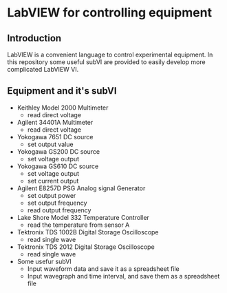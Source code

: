 # LabVIEW for controlling equipment
## Introduction
LabVIEW is a convenient language to control experimental equipment. In this repository some useful subVI are provided to easily develop more complicated LabVIEW VI.
## Equipment and it's subVI
- Keithley Model 2000 Multimeter
    - read direct voltage
- Agilent 34401A Multimeter
    - read direct voltage
- Yokogawa 7651 DC source
    - set output value
- Yokogawa GS200 DC source
    - set voltage output
- Yokogawa GS610 DC source
    - set voltage output
    - set current output
- Agilent E8257D PSG Analog signal Generator
    - set output power
    - set output frequency
    - read output frequency
- Lake Shore Model 332 Temperature Controller
    - read the temperature from sensor A
- Tektronix TDS 1002B Digital Storage Oscilloscope
    - read single wave
- Tektronix TDS 2012 Digital Storage Oscilloscope
    - read single wave
- Some usefur subVI
    - Input waveform data and save it as a spreadsheet file
    - Input wavegraph and time interval, and save them as a spreadsheet file
